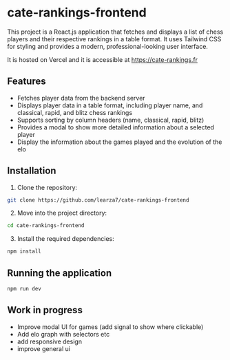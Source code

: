 # cate-rankings-frontend

This project is a React.js application that fetches and displays a list of chess players and their respective rankings in a table format. It uses Tailwind CSS for styling and provides a modern, professional-looking user interface.

It is hosted on Vercel and it is accessible at https://cate-rankings.fr

## Features

- Fetches player data from the backend server
- Displays player data in a table format, including player name, and classical, rapid, and blitz chess rankings
- Supports sorting by column headers (name, classical, rapid, blitz)
- Provides a modal to show more detailed information about a selected player
- Display the information about the games played and the evolution of the elo

## Installation

1. Clone the repository:
```bash
git clone https://github.com/learza7/cate-rankings-frontend
``` 
2. Move into the project directory:
```bash
cd cate-rankings-frontend
```
3. Install the required dependencies:
```bash
npm install
```

## Running the application
```bash
npm run dev
```

## Work in progress
- Improve modal UI for games (add signal to show where clickable)
- Add elo graph with selectors etc
- add responsive design
- improve general ui
